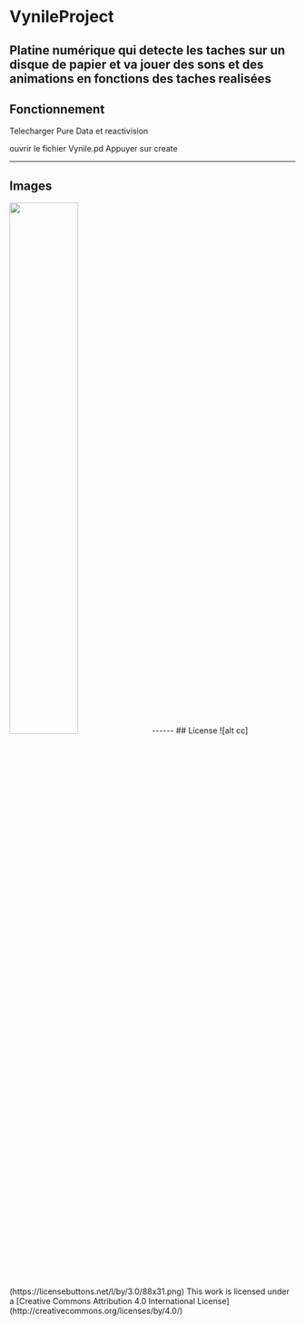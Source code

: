 # VynileProject

Platine numérique qui detecte les taches sur un disque de papier et va jouer des sons et des animations en fonctions des taches realisées
-------
## Fonctionnement
Telecharger Pure Data et reactivision

ouvrir le fichier Vynile.pd
Appuyer sur create


------
## Images
<img src="http://diane-delallee.fr/assets/images/ProjetVynil.png" width="49%">
------
## License
![alt cc](https://licensebuttons.net/l/by/3.0/88x31.png)
This work is licensed under a [Creative Commons Attribution 4.0 International License] (http://creativecommons.org/licenses/by/4.0/)

